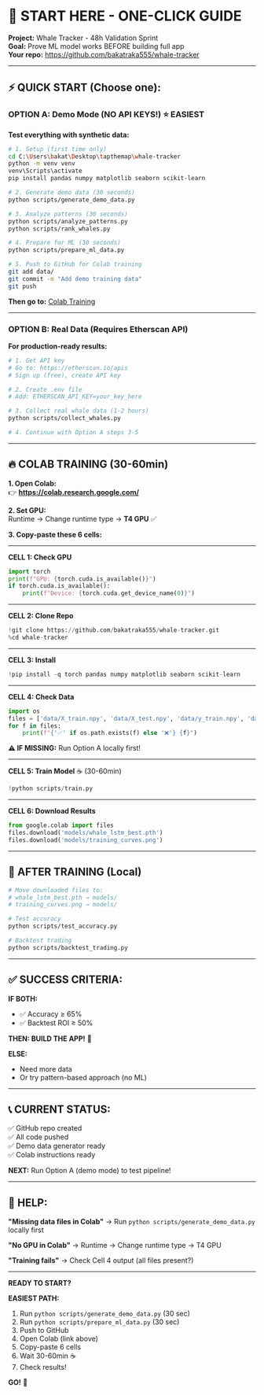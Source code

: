 # 🚀 START HERE - ONE-CLICK GUIDE

**Project:** Whale Tracker - 48h Validation Sprint  
**Goal:** Prove ML model works BEFORE building full app  
**Your repo:** https://github.com/bakatraka555/whale-tracker

---

## ⚡ QUICK START (Choose one):

### OPTION A: Demo Mode (NO API KEYS!) ⭐ EASIEST

**Test everything with synthetic data:**

```bash
# 1. Setup (first time only)
cd C:\Users\bakat\Desktop\tapthemap\whale-tracker
python -m venv venv
venv\Scripts\activate
pip install pandas numpy matplotlib seaborn scikit-learn

# 2. Generate demo data (30 seconds)
python scripts/generate_demo_data.py

# 3. Analyze patterns (30 seconds)
python scripts/analyze_patterns.py
python scripts/rank_whales.py

# 4. Prepare for ML (30 seconds)
python scripts/prepare_ml_data.py

# 5. Push to GitHub for Colab training
git add data/
git commit -m "Add demo training data"
git push
```

**Then go to:** [Colab Training](#colab-training-30-60min)

---

### OPTION B: Real Data (Requires Etherscan API)

**For production-ready results:**

```bash
# 1. Get API key
# Go to: https://etherscan.io/apis
# Sign up (free), create API key

# 2. Create .env file
# Add: ETHERSCAN_API_KEY=your_key_here

# 3. Collect real whale data (1-2 hours)
python scripts/collect_whales.py

# 4. Continue with Option A steps 3-5
```

---

## 🔥 COLAB TRAINING (30-60min)

**1. Open Colab:**  
👉 **https://colab.research.google.com/**

**2. Set GPU:**  
Runtime → Change runtime type → **T4 GPU** ✅

**3. Copy-paste these 6 cells:**

---

**CELL 1: Check GPU**
```python
import torch
print(f"GPU: {torch.cuda.is_available()}")
if torch.cuda.is_available():
    print(f"Device: {torch.cuda.get_device_name(0)}")
```

---

**CELL 2: Clone Repo**
```python
!git clone https://github.com/bakatraka555/whale-tracker.git
%cd whale-tracker
```

---

**CELL 3: Install**
```python
!pip install -q torch pandas numpy matplotlib seaborn scikit-learn
```

---

**CELL 4: Check Data**
```python
import os
files = ['data/X_train.npy', 'data/X_test.npy', 'data/y_train.npy', 'data/y_test.npy']
for f in files:
    print(f"{'✅' if os.path.exists(f) else '❌'} {f}")
```

**⚠️ IF MISSING:** Run Option A locally first!

---

**CELL 5: Train Model** ☕ (30-60min)
```python
!python scripts/train.py
```

---

**CELL 6: Download Results**
```python
from google.colab import files
files.download('models/whale_lstm_best.pth')
files.download('models/training_curves.png')
```

---

## 🎯 AFTER TRAINING (Local)

```bash
# Move downloaded files to:
# whale_lstm_best.pth → models/
# training_curves.png → models/

# Test accuracy
python scripts/test_accuracy.py

# Backtest trading
python scripts/backtest_trading.py
```

---

## ✅ SUCCESS CRITERIA:

**IF BOTH:**
- ✅ Accuracy ≥ 65%
- ✅ Backtest ROI ≥ 50%

**THEN: BUILD THE APP!** 🚀

**ELSE:**
- Need more data
- Or try pattern-based approach (no ML)

---

## 📞 CURRENT STATUS:

✅ GitHub repo created  
✅ All code pushed  
✅ Demo data generator ready  
✅ Colab instructions ready  

**NEXT:** Run Option A (demo mode) to test pipeline!

---

## 🐛 HELP:

**"Missing data files in Colab"**
→ Run `python scripts/generate_demo_data.py` locally first

**"No GPU in Colab"**
→ Runtime → Change runtime type → T4 GPU

**"Training fails"**
→ Check Cell 4 output (all files present?)

---

**READY TO START?**

**EASIEST PATH:**
1. Run `python scripts/generate_demo_data.py` (30 sec)
2. Run `python scripts/prepare_ml_data.py` (30 sec)
3. Push to GitHub
4. Open Colab (link above)
5. Copy-paste 6 cells
6. Wait 30-60min ☕
7. Check results!

**GO!** 🚀

